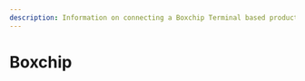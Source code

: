 ```yaml
---
description: Information on connecting a Boxchip Terminal based product to BrandMeister.
---
```


# Boxchip

